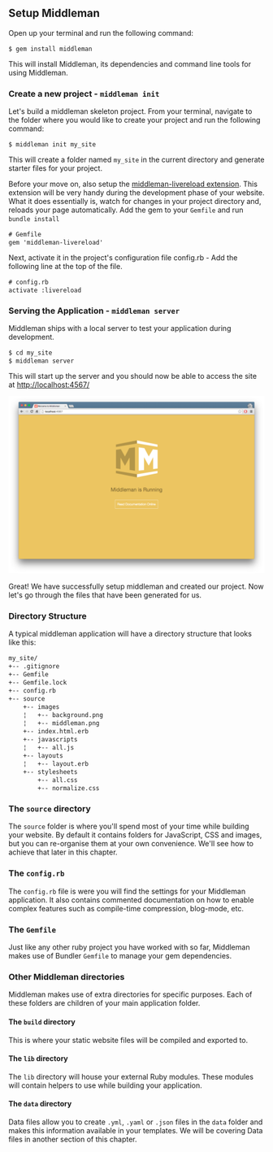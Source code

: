 ## Setup Middleman
Open up your terminal and run the following command:

```shell
$ gem install middleman
```

This will install Middleman, its dependencies and command line tools for using Middleman.

### Create a new project - `middleman init`

Let's build a middleman skeleton project. From your terminal, navigate to the folder where you would like to create your project and run the following command:

```shell
$ middleman init my_site
```

This will create a folder named `my_site` in the current directory and generate starter files for your project.

Before your move on, also setup the [middleman-livereload extension](https://github.com/middleman/middleman-livereload). This extension will be very handy during the development phase of your website. What it does essentially is, watch for changes in your project directory and, reloads your page automatically. Add the gem to your `Gemfile` and run `bundle install`

```shell
# Gemfile
gem 'middleman-livereload'
```

Next, activate it in the project's configuration file config.rb - Add the following line at the top of the file.
```shell
# config.rb
activate :livereload
```

### Serving the Application - `middleman server`

Middleman ships with a local server to test your application during development.

```shell
$ cd my_site
$ middleman server
```

This will start up the server and you should now be able to access the site at [http://localhost:4567/](http://localhost:4567/)

![Middleman welcome screen](https://raw.githubusercontent.com/CraftAcademy/ca_course/master/week3/middleman/welcome_to_middleman.png)

Great! We have successfully setup middleman and created our project. Now let's go through the files that have been generated for us.

### Directory Structure

A typical middleman application will have a directory structure that looks like this:

```shell
my_site/
+-- .gitignore
+-- Gemfile
+-- Gemfile.lock
+-- config.rb
+-- source
    +-- images
    ¦   +-- background.png
    ¦   +-- middleman.png
    +-- index.html.erb
    +-- javascripts
    ¦   +-- all.js
    +-- layouts
    ¦   +-- layout.erb
    +-- stylesheets
        +-- all.css
        +-- normalize.css
```

### The `source` directory

The `source` folder is where you'll spend most of your time while building your website. By default it contains folders for JavaScript, CSS and images, but you can re-organise them at your own convenience. We'll see how to achieve that later in this chapter.

### The `config.rb`

The `config.rb` file is were you will find the settings for your Middleman application. It also contains commented documentation on how to enable complex features such as compile-time compression, blog-mode, etc.

### The `Gemfile`

Just like any other ruby project you have worked with so far, Middleman makes use of Bundler `Gemfile` to manage your gem dependencies.

### Other Middleman directories

Middleman makes use of extra directories for specific purposes. Each of these folders are children of your main application folder.

#### The `build` directory

This is where your static website files will be compiled and exported to.

#### The `lib` directory

The `lib` directory will house your external Ruby modules. These modules will contain helpers to use while building your application.

#### The `data` directory

Data files allow you to create `.yml`, `.yaml` or `.json` files in the `data` folder and makes this information available in your templates. We will be covering Data files in another section of this chapter.
